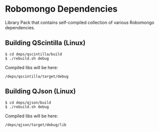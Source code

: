 Robomongo Dependencies
======================

Library Pack that contains self-compiled collection of various Robomongo dependencies.

## Building QScintilla (Linux)

    $ cd deps/qscintilla/build
    $ ./rebuild.sh debug

Compiled libs will be here:

    /deps/qscintilla/target/debug
    

## Building QJson (Linux)

    $ cd deps/qjson/build
    $ ./rebuild.sh debug
    
Compiled libs will be here:

    /deps/qjson/target/debug/lib
